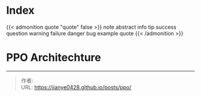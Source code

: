 # Index


{{< admonition quote "quote" false >}}
note abstract info tip success question warning failure danger bug example quote
{{< /admonition >}}

<!--more-->

# PPO Architechture


---

> 作者: <no value>  
> URL: https://jianye0428.github.io/posts/ppo/  

